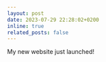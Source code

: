 ```yaml
---
layout: post
date: 2023-07-29 22:28:02+0200
inline: true
related_posts: false
---
```


My new website just launched!
